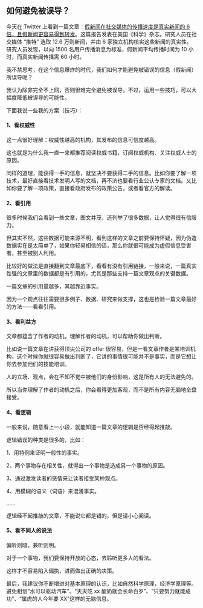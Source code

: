 ## 如何避免被误导？

今天在 Twitter 上看到一篇文章：[假新闻在社交媒体的传播速度是真实新闻的 6 倍，且假新闻更容易得到转发](https://news.mit.edu/2018/study-twitter-false-news-travels-faster-true-stories-0308)。这篇报告发表在美国《科学》杂志。研究人员在社交媒体 “推特” 选取 12.6 万则新闻，并由 6 家独立机构核实这些新闻的真实性。研究人员发现，以向 1500 名用户传播消息为标准，假新闻平均传播时间为 10 小时，而真实新闻传播需 60 小时。

我不禁思考，在这个信息爆炸的时代，我们如何才能避免被错误的信息（假新闻）所误导呢？

我认为除非完全不上网，否则很难完全避免被误导。不过，运用一些技巧，可以大幅度降低被误导的可能性。

下面我说一些我的方案（技巧）：

#### 1️、看权威性

这一点很好理解：权威性越高的机构，其发布的信息可信度越高。

这也就是为什么我一直一来都推荐阅读权威书籍，订阅权威机构、关注权威人士的原因。

同样的道理，能获得一手的信息，就坚决不要获得二手的信息。比如你要了解一项技术，最好直接看技术发明人写的文档，再不济也要看行业公认专家的文档。又比如你要了解一项政策，直接看政府发布的政策公告，或者看官方的解读。

#### 2️、看引用

很多时候我们会看到一些文章，图文并茂，还列举了很多数据，让人觉得很有信服力。

但其实不然，这些数据可能来源不明，看到这样的文章之前要保持怀疑，因为伪造数据实在是太简单了，如果你轻易相信的话，那么你就很可能成为虚假信息受害者，甚至被别人利用。

比较好的做法是直接翻到文章最底下，看看有没有引用链接，一般来说，一篇真实性强的文章里的数据都是有引用的，尤其是那些支持一篇文章观点的关键数据。

一篇文章的引用量越多，其越靠近事实。

因为一个观点往往需要很多例子、数据、研究来做支撑，这也是检验一篇文章最好的方法——看看引用。

#### 3️、看利益方

文章都蕴含了作者的动机，理解作者的动机，可以帮助你做出判断。

比如说一篇文章在讲获得顶尖公司的 offer 很容易，但是一看文章作者是某培训机构，这个时候你就很容易做出判断了，它讲的事情很可能并不是事实，而是它想让你去参加他们的技能培训。

人的立场、观点，会在不知不觉中被他们的身份影响，这是所有人的无法避免的。

所以当你理解了作者的动机之后，你会看得更加客观，而不是所有内容无脑地全盘接受。

#### 4️、看逻辑

一般来说，随意看上一小段，就能知道一篇文章的逻辑是否经得起推敲。

逻辑错误的种类是很多的，比如：

1、用特例来证明一般性的事实。

2、两个事物存在相关性，就得出一个事物是造成另一个事物的原因。

3、通过激发读者的感情来让读者接受某种观点。

4、用模糊的语义（词语）来混淆事实。

……

逻辑经不起推敲的文章，不能说它都是错的，但是请小心阅读。

#### 5️、看不同人的说法

偏听则暗，兼听则明。

对于一个事物，我们要保持开放的心态，去聆听更多人的看法。

这样才不容易陷入偏执，进而做出正确的决策。

最后，我建议你不断增进对基本原理的认识，比如自然科学原理，经济学原理等。避免相信“水可以驱动汽车”、“天天吃 xx 酸奶就会长命百岁”、“只要努力就能成功”、“属虎的人今年要 XX”这样的无脑信息。
